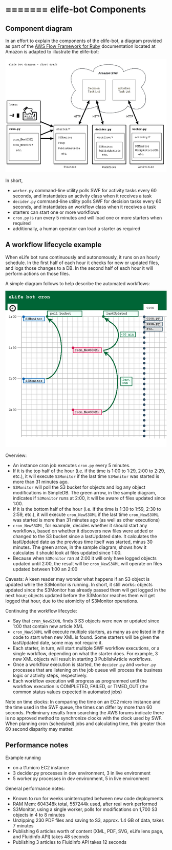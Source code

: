 =======
elife-bot Components
=========

## Component diagram

In an effort to explain the components of the elife-bot, a diagram provided as part of the [AWS Flow Framework for Ruby][awsflow] documentation located at Amazon is adapted to illustrate the elife-bot:

[awsflow]: http://docs.aws.amazon.com/amazonswf/latest/awsrbflowguide/awsflow-basics-application-structure.html

![eLife bot diagram](images/elife-bot-diagram.png)

In short,

- ``worker.py`` command-line utility polls SWF for activity tasks every 60 seconds, and instantiates an activity class when it receives a task
- ``decider.py`` command-line utility polls SWF for decision tasks every 60 seconds, and instantiates an workflow class when it receives a task
- starters can start one or more workflows
- ``cron.py`` is run every 5 minutes and will load one or more starters when required
- additionally, a human operator can load a starter as required

## A workflow lifecycle example

When eLife bot runs continuously and autonomously, it runs on an hourly schedule. In the first half of each hour it checks for new or updated files, and logs those changes to a DB. In the second half of each hour it will perform actions on those files.

A simple diagram follows to help describe the automated workflows:

![eLife bot cron diagram](images/elife-bot-cron.png)

Overview:

- An instance cron job executes ``cron.py`` every 5 minutes.
- If it is the top half of the hour (i.e. if the time is 1:00 to 1:29, 2:00 to 2:29, etc.), it will execute ``S3Monitor`` if the last time ``S3Monitor`` was started is more than 31 minutes ago.
- ``S3Monitor`` will poll the S3 bucket for objects and log any object modifications in SimpleDB. The green arrow, in the sample diagram, indicates if ``S3Monitor`` runs at 2:00, it will be aware of files updated since 1:00.
- If it is the bottom half of the hour (i.e. if the time is 1:30 to 1:59, 2:30 to 2:59, etc.), it will execute ``cron_NewS3XML`` if the last time ``cron_NewS3XML`` was started is more than 31 minutes ago (as well as other executions)
- ``cron_NewS3XML``, for example, decides whether it should start any workflows, based on whether it discovers new files were added or changed to the S3 bucket since a lastUpdated date. It calculates the lastUpdated date as the previous time itself was started, minus 30 minutes. The green arrow, in the sample diagram, shows how it calculates it should look at files updated since 1:00.
- Because when ``S3Monitor`` ran at 2:00 it will only have logged objects updated until 2:00, the result will be ``cron_NewS3XML`` will operate on files updated between 1:00 an 2:00

Caveats: A keen reader may wonder what happens if an S3 object is updated while the S3Monitor is running. In short, it still works: objects updated since the S3Monitor has already passed them will get logged in the next hour; objects updated before the S3Monitor reaches them will get logged that hour, due to the atomicity of S3Monitor operations.

Continuing the workflow lifecycle:

- Say that ``cron_NewS3XML`` finds 3 S3 objects were new or updated since 1:00 that contain new article XML
- ``cron_NewS3XML`` will execute multiple starters, as many as are listed in the code to start when new XML is found. Some starters will be given the lastUpdated date, some may not require it.
- Each starter, in turn, will start multiple SWF workflow executions, or a single workflow, depending on what the starter does. For example, 3 new XML objects will result in starting 3 PublishArticle workflows.
- Once a workflow execution is started, the ``decider.py`` and ``worker.py`` processes that are listening on the job queue will process the business logic or activity steps, respectively.
- Each workflow execution will progress as programmed until the workflow execution is COMPLETED, FAILED, or TIMED_OUT (the common status values expected in automated jobs)

Note on time clocks: In comparing the time on an EC2 micro instance and the time used in the SWF queue, the times can differ by more than 60 seconds. Preliminary results from searching the AWS forums indicate there is no approved method to synchronize clocks with the clock used by SWF. When planning cron (scheduled) jobs and calculating time, this greater than 60 second disparity may matter.

## Performance notes

Example running

- on a t1.micro EC2 instance
- 3 decider.py processes in dev environment, 3 in live environment
- 5 worker.py processes in dev environment, 5 in live environment

General performance notes:

- Known to run for weeks uninterrupted between new code deployments
- RAM Mem: 604348k total, 557244k used, after real work performed
- S3Monitor, using a single worker, polls for modifications on 1,700 S3 objects in 4 to 8 minutes
- Unzipping 230 PDF files and saving to S3, approx. 1.4 GB of data, takes 7 minutes
- Publishing 6 articles worth of content (XML, PDF, SVG, eLife lens page, and Fluidinfo API) takes 48 seconds
- Publishing 3 articles to Fluidinfo API takes 12 seconds



